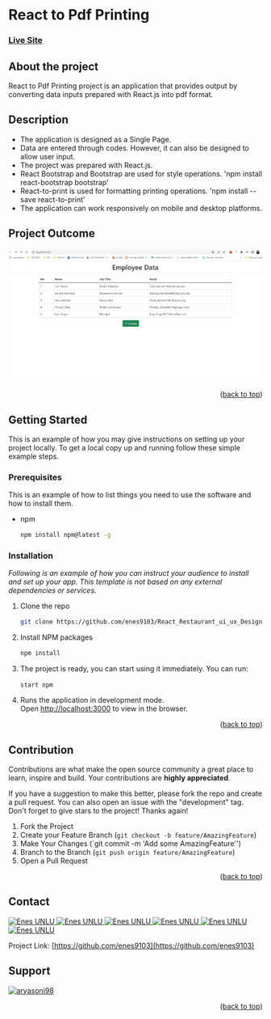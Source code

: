 # React to Pdf Printing
### [Live Site](https://enes9103.github.io/React_To_Pdf_Printing/)

## About the project
React to Pdf Printing project is an application that provides output by converting data inputs prepared with React.js into pdf format.

<!-- DESCRIPTION -->
## Description
- The application is designed as a Single Page.
- Data are entered through codes. However, it can also be designed to allow user input.
- The project was prepared with React.js.
- React Bootstrap and Bootstrap are used for style operations.
    'npm install react-bootstrap bootstrap'
- React-to-print is used for formatting printing operations.
    'npm install --save react-to-print'
- The application can work responsively on mobile and desktop platforms.

<!-- PROJECT OUTCOME -->
## Project Outcome
![Project gif](Animation.gif)

<p align="right">(<a href="#top">back to top</a>)</p>

<!-- GETTING STARTED -->
## Getting Started

This is an example of how you may give instructions on setting up your project locally.
To get a local copy up and running follow these simple example steps.

### Prerequisites

This is an example of how to list things you need to use the software and how to install them.
* npm
  ```sh
  npm install npm@latest -g
  ```

### Installation

_Following is an example of how you can instruct your audience to install and set up your app. This template is not based on any external dependencies or services._
1. Clone the repo
   ```sh
   git clone https://github.com/enes9103/React_Restaurant_ui_ux_Design
   ```
2. Install NPM packages
   ```sh
   npm install
   ```

3. The project is ready, you can start using it immediately.
    You can run:

    `start npm`

4. Runs the application in development mode.\
    Open [http://localhost:3000](http://localhost:3000) to view in the browser.

<p align="right">(<a href="#top">back to top</a>)</p>

<!-- CONTRIBUTING -->
## Contribution

Contributions are what make the open source community a great place to learn, inspire and build. Your contributions are **highly appreciated**.

If you have a suggestion to make this better, please fork the repo and create a pull request. You can also open an issue with the "development" tag.
Don't forget to give stars to the project! Thanks again!

1. Fork the Project
2. Create your Feature Branch (`git checkout -b feature/AmazingFeature`)
3. Make Your Changes (`git commit -m 'Add some AmazingFeature'')
4. Branch to the Branch (`git push origin feature/AmazingFeature`)
5. Open a Pull Request

<p align="right">(<a href="#top">back to top</a>)</p>


<!-- CONTACT -->
## Contact

<a href="https://my-portfolio-page-resume.herokuapp.com/">
<img border="0" alt="Enes UNLU" src="https://img.icons8.com/external-itim2101-lineal-color-itim2101/40/000000/external-resume-business-recruitment-itim2101-lineal-color-itim2101.png"/>
</a>

<a href="https://www.linkedin.com/in/enesunlu/">
<img border="0" alt="Enes UNLU" src="https://img.icons8.com/doodle/40/000000/linkedin--v2.png"/>
</a>

<a href="https://twitter.com/Enes9103">
<img border="0" alt="Enes UNLU" src="https://img.icons8.com/nolan/40/twitter.png"/>
</a>

<a href="https://www.instagram.com/enesunlu0303/">
<img border="0" alt="Enes UNLU" src="https://img.icons8.com/doodle/38/000000/instagram--v1.png"/>
</a>

<a href="https://t.me/Enes9103">
<img border="0" alt="Enes UNLU" src="https://img.icons8.com/doodle/40/000000/telegram-app.png"/>
</a>

<a href="mailto:enes9103@gmail.com">
<img border="0" alt="Enes UNLU" src="https://img.icons8.com/doodle/38/000000/gmail-new.png"/>
</a>

Project Link: [https://github.com/enes9103](https://github.com/enes9103)
</p>


<!-- SUPPORT -->
## Support

<p><a href="https://www.buymeacoffee.com/enes9103"> <img src="https://cdn.buymeacoffee.com/buttons/v2/default-yellow.png" height="40" width="180" alt="aryasoni98" /></a>

 <p align="right">(<a href="#top">back to top</a>)</p>

